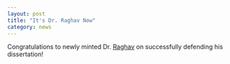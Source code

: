 ```yaml
---
layout: post
title: "It's Dr. Raghav Now"
category: news
---
```


Congratulations to newly minted Dr. [Raghav](https://raghav198.github.io/) on successfully defending his dissertation!

